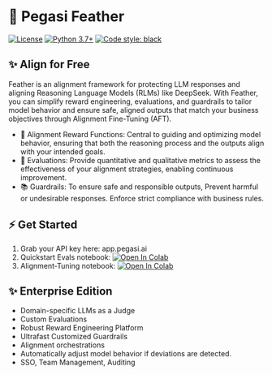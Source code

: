 # 🪽 Pegasi Feather 
[![License](https://img.shields.io/badge/License-Apache_2.0-blue.svg)](https://opensource.org/licenses/Apache-2.0)
[![Python 3.7+](https://img.shields.io/badge/python-3.7+-blue.svg)](https://www.python.org/downloads/release/python-370/)
[![Code style: black](https://img.shields.io/badge/code%20style-black-000000.svg)](https://github.com/psf/black)

## ✨ Align for Free

Feather is an alignment framework for protecting LLM responses and aligning Reasoning Language Models (RLMs) like DeepSeek. With Feather, you can simplify reward engineering, evaluations, and guardrails to tailor model behavior and ensure safe, aligned outputs that match your business objectives through Alignment Fine-Tuning (AFT).

- 🤝 Alignment Reward Functions: Central to guiding and optimizing model behavior, ensuring that both the reasoning process and the outputs align with your intended goals.
- 🧪 Evaluations: Provide quantitative and qualitative metrics to assess the effectiveness of your alignment strategies, enabling continuous improvement.
- 📚 Guardrails: To ensure safe and responsible outputs, Prevent harmful or undesirable responses. Enforce strict compliance with business rules. 

## ⚡ Get Started
1. Grab your API key here: app.pegasi.ai
2. Quickstart Evals notebook: [![Open In Colab](https://colab.research.google.com/assets/colab-badge.svg)]([https://colab.research.google.com/github/your-username/your-repo/blob/main/your_notebook.ipynb](https://colab.research.google.com/drive/1vaBaDhBPwMaddvq22Gg_Z8gt7z3_bblU?usp=sharing))
3. Alignment-Tuning notebook: [![Open In Colab](https://colab.research.google.com/assets/colab-badge.svg)]([https://colab.research.google.com/drive/1CaWTfk-D1Oahee3KjUtVnly6Fv_VkM-I?usp=sharing](https://colab.research.google.com/drive/1vaBaDhBPwMaddvq22Gg_Z8gt7z3_bblU?usp=sharing))

## ✨ Enterprise Edition
- Domain-specific LLMs as a Judge
- Custom Evaluations
- Robust Reward Engineering Platform
- Ultrafast Customized Guardrails
- Alignment orchestrations
- Automatically adjust model behavior if deviations are detected.
- SSO, Team Management, Auditing
